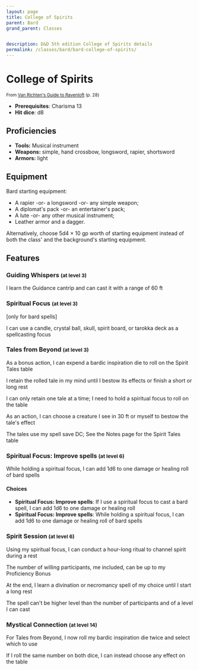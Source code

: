 ```yaml
---
layout: page
title: College of Spirits
parent: Bard
grand_parent: Classes


description: D&D 5th edition College of Spirits details
permalink: /classes/bard/bard-college-of-spirits/
---
```


# College of Spirits

<small>From <a target="_blank" href="https://dnd.wizards.com/products/van-richtens-guide-ravenloft">Van Richten's Guide to Ravenloft</a> (p. 28)</small>

- **Prerequisites**: Charisma 13
- **Hit dice**: d8

## Proficiencies

- **Tools:** Musical instrument
- **Weapons:** simple, hand crossbow, longsword, rapier, shortsword
- **Armors:** light

## Equipment


Bard starting equipment:

- A rapier -or- a longsword -or- any simple weapon;
- A diplomat's pack -or- an entertainer's pack;
- A lute -or- any other musical instrument;
- Leather armor and a dagger.

Alternatively, choose 5d4 × 10 gp worth of starting equipment instead of both the class' and the background's starting equipment.


## Features

### Guiding Whispers <small>(at level 3)</small>


I learn the Guidance cantrip and can cast it with a range of 60 ft



### Spiritual Focus <small>(at level 3)</small>


[only for bard spells]

I can use a candle, crystal ball, skull, spirit board, or tarokka deck as a spellcasting focus



### Tales from Beyond <small>(at level 3)</small>


As a bonus action, I can expend a bardic inspiration die to roll on the Spirit Tales table

I retain the rolled tale in my mind until I bestow its effects or finish a short or long rest

I can only retain one tale at a time; I need to hold a spiritual focus to roll on the table

As an action, I can choose a creature I see in 30 ft or myself to bestow the tale's effect

The tales use my spell save DC; See the Notes page for the Spirit Tales table



### Spiritual Focus: Improve spells <small>(at level 6)</small>


While holding a spiritual focus, I can add 1d6 to one damage or healing roll of bard spells
#### Choices
- **Spiritual Focus: Improve spells**: 
   If I use a spiritual focus to cast a bard spell, I can add 1d6 to one damage or healing roll
- **Spiritual Focus: Improve spells**: 
   While holding a spiritual focus, I can add 1d6 to one damage or healing roll of bard spells






### Spirit Session <small>(at level 6)</small>


Using my spiritual focus, I can conduct a hour-long ritual to channel spirit during a rest

The number of willing participants, me included, can be up to my Proficiency Bonus

At the end, I learn a divination or necromancy spell of my choice until I start a long rest

The spell can't be higher level than the number of participants and of a level I can cast



### Mystical Connection <small>(at level 14)</small>


For Tales from Beyond, I now roll my bardic inspiration die twice and select which to use

If I roll the same number on both dice, I can instead choose any effect on the table


